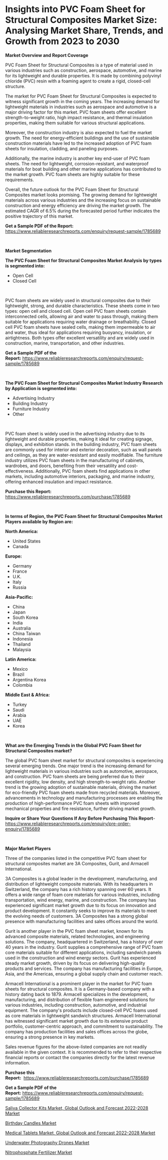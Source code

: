 <p><h1>Insights into PVC Foam Sheet for Structural Composites Market Size: Analysing Market Share, Trends, and Growth from 2023 to 2030</h1></p><p><strong>Market Overview and Report Coverage</strong></p>
<p><p>PVC Foam Sheet for Structural Composites is a type of material used in various industries such as construction, aerospace, automotive, and marine for its lightweight and durable properties. It is made by combining polyvinyl chloride (PVC) resin with a foaming agent to create a rigid, closed-cell structure.</p><p>The market for PVC Foam Sheet for Structural Composites is expected to witness significant growth in the coming years. The increasing demand for lightweight materials in industries such as aerospace and automotive is a major driving factor for this market. PVC foam sheets offer excellent strength-to-weight ratio, high impact resistance, and thermal insulation properties, making them suitable for various structural applications.</p><p>Moreover, the construction industry is also expected to fuel the market growth. The need for energy-efficient buildings and the use of sustainable construction materials have led to the increased adoption of PVC foam sheets for insulation, cladding, and paneling purposes.</p><p>Additionally, the marine industry is another key end-user of PVC foam sheets. The need for lightweight, corrosion-resistant, and waterproof materials for boat building and other marine applications has contributed to the market growth. PVC foam sheets are highly suitable for these requirements.</p><p>Overall, the future outlook for the PVC Foam Sheet for Structural Composites market looks promising. The growing demand for lightweight materials across various industries and the increasing focus on sustainable construction and energy efficiency are driving the market growth. The estimated CAGR of 6.5% during the forecasted period further indicates the positive trajectory of this market.</p></p>
<p><strong>Get a Sample PDF of the Report:</strong> <a href="https://www.reliableresearchreports.com/enquiry/request-sample/1785689">https://www.reliableresearchreports.com/enquiry/request-sample/1785689</a></p>
<p>&nbsp;</p>
<p><strong>Market Segmentation</strong></p>
<p><strong>The PVC Foam Sheet for Structural Composites Market Analysis by types is segmented into:</strong></p>
<p><ul><li>Open Cell</li><li>Closed Cell</li></ul></p>
<p>&nbsp;</p>
<p><p>PVC foam sheets are widely used in structural composites due to their lightweight, strong, and durable characteristics. These sheets come in two types: open cell and closed cell. Open cell PVC foam sheets contain interconnected cells, allowing air and water to pass through, making them suitable for applications requiring water drainage or breathability. Closed cell PVC foam sheets have sealed cells, making them impermeable to air and water, thus ideal for applications requiring buoyancy, insulation, or airtightness. Both types offer excellent versatility and are widely used in construction, marine, transportation, and other industries.</p></p>
<p><strong>Get a Sample PDF of the Report:</strong>&nbsp;<a href="https://www.reliableresearchreports.com/enquiry/request-sample/1785689">https://www.reliableresearchreports.com/enquiry/request-sample/1785689</a></p>
<p>&nbsp;</p>
<p><strong>The PVC Foam Sheet for Structural Composites Market Industry Research by Application is segmented into:</strong></p>
<p><ul><li>Advertising Industry</li><li>Building Industry</li><li>Furniture Industry</li><li>Other</li></ul></p>
<p>&nbsp;</p>
<p><p>PVC foam sheet is widely used in the advertising industry due to its lightweight and durable properties, making it ideal for creating signage, displays, and exhibition stands. In the building industry, PVC foam sheets are commonly used for interior and exterior decoration, such as wall panels and ceilings, as they are water-resistant and easily modifiable. The furniture industry utilizes PVC foam sheets in the manufacturing of cabinets, wardrobes, and doors, benefiting from their versatility and cost-effectiveness. Additionally, PVC foam sheets find applications in other markets, including automotive interiors, packaging, and marine industry, offering enhanced insulation and impact resistance.</p></p>
<p><strong>Purchase this Report:</strong>&nbsp; <a href="https://www.reliableresearchreports.com/purchase/1785689">https://www.reliableresearchreports.com/purchase/1785689</a></p>
<p>&nbsp;</p>
<p><strong>In terms of Region, the PVC Foam Sheet for Structural Composites Market Players available by Region are:</strong></p>
<p>
    <p> <strong> North America: </strong>
        <ul>
            <li>United States</li>
            <li>Canada</li>
        </ul>
        </p> 
    <p> <strong> Europe: </strong>
        <ul>
            <li>Germany</li>
            <li>France</li>
            <li>U.K.</li>
            <li>Italy</li>
            <li>Russia</li>
        </ul>
        </p> 
    <p> <strong> Asia-Pacific: </strong>
        <ul>
            <li>China</li>
            <li>Japan</li>
            <li>South Korea</li>
            <li>India</li>
            <li>Australia</li>
            <li>China Taiwan</li>
            <li>Indonesia</li>
            <li>Thailand</li>
            <li>Malaysia</li>
        </ul>
        </p> 
    <p> <strong> Latin America: </strong>
        <ul>
            <li>Mexico</li>
            <li>Brazil</li>
            <li>Argentina Korea</li>
            <li>Colombia</li>
        </ul>
        </p> 
    <p> <strong> Middle East & Africa: </strong>
        <ul>
            <li>Turkey</li>
            <li>Saudi</li>
            <li>Arabia</li>
            <li>UAE</li>
            <li>Korea</li>
        </ul>
    </p>
    </p>
<p>&nbsp;</p>
<p><strong>What are the Emerging Trends in the Global PVC Foam Sheet for Structural Composites market?</strong></p>
<p><p>The global PVC foam sheet market for structural composites is experiencing several emerging trends. One major trend is the increasing demand for lightweight materials in various industries such as automotive, aerospace, and construction. PVC foam sheets are being preferred due to their excellent rigidity, low density, and high strength-to-weight ratio. Another trend is the growing adoption of sustainable materials, driving the market for eco-friendly PVC foam sheets made from recycled materials. Moreover, advancements in technology and manufacturing processes are enabling the production of high-performance PVC foam sheets with improved mechanical properties and fire resistance, further driving market growth.</p></p>
<p><strong>Inquire or Share Your Questions If Any Before Purchasing This Report</strong>- <a href="https://www.reliableresearchreports.com/enquiry/pre-order-enquiry/1785689">https://www.reliableresearchreports.com/enquiry/pre-order-enquiry/1785689</a></p>
<p>&nbsp;</p>
<p><strong>Major Market Players</strong></p>
<p><p>Three of the companies listed in the competitive PVC foam sheet for structural composites market are 3A Composites, Gurit, and Armacell International.</p><p>3A Composites is a global leader in the development, manufacturing, and distribution of lightweight composite materials. With its headquarters in Switzerland, the company has a rich history spanning over 60 years. It offers a wide range of foam core materials for various industries, including transportation, wind energy, marine, and construction. The company has experienced significant market growth due to its focus on innovation and product development. It constantly seeks to improve its materials to meet the evolving needs of customers. 3A Composites has a strong global presence with manufacturing facilities and sales offices around the world. </p><p>Gurit is another player in the PVC foam sheet market, known for its advanced composite materials, related technologies, and engineering solutions. The company, headquartered in Switzerland, has a history of over 40 years in the industry. Gurit supplies a comprehensive range of PVC foam core materials suitable for different applications, including sandwich panels used in the construction and wind energy sectors. Gurit has experienced steady market growth, driven by its focus on delivering high-quality products and services. The company has manufacturing facilities in Europe, Asia, and the Americas, ensuring a global supply chain and customer reach.</p><p>Armacell International is a prominent player in the market for PVC foam sheets for structural composites. It is a Germany-based company with a history dating back to 1879. Armacell specializes in the development, manufacturing, and distribution of flexible foam engineered solutions for various industries, including construction, automotive, and industrial equipment. The company's products include closed-cell PVC foams used as core materials in lightweight sandwich structures. Armacell International has witnessed significant market growth due to its extensive product portfolio, customer-centric approach, and commitment to sustainability. The company has production facilities and sales offices across the globe, ensuring a strong presence in key markets.</p><p>Sales revenue figures for the above-listed companies are not readily available in the given context. It is recommended to refer to their respective financial reports or contact the companies directly for the latest revenue information.</p></p>
<p><strong>Purchase this Report:</strong>&nbsp;&nbsp;<a href="https://www.reliableresearchreports.com/purchase/1785689">https://www.reliableresearchreports.com/purchase/1785689</a></p>
<p></p>
<p><strong>Get a Sample PDF of the Report:</strong>&nbsp;<a href="https://www.reliableresearchreports.com/enquiry/request-sample/1785689">https://www.reliableresearchreports.com/enquiry/request-sample/1785689</a></p>
<p><p><a href="https://medium.com/@jackyhammes/saliva-collector-kits-market-global-outlook-and-forecast-2022-2028-market-furnishes-information-on-1e4bcf71441e">Saliva Collector Kits Market, Global Outlook and Forecast 2022-2028 Market</a></p><p><a href="https://www.linkedin.com/pulse/birthday-candles-market-size-2023-2030-global-industrial-analysis/">Birthday Candles Market</a></p><p><a href="https://medium.com/@malliekozey2023/medical-tablets-market-global-outlook-and-forecast-2022-2028-market-insights-into-market-cagr-41c7f6cdc08b">Medical Tablets Market, Global Outlook and Forecast 2022-2028 Market</a></p><p><a href="https://www.linkedin.com/pulse/underwater-photography-drones-market-insights-players-forecast/">Underwater Photography Drones Market</a></p><p><a href="https://www.linkedin.com/pulse/decoding-nitrophosphate-fertilizer-market-deep-dive/">Nitrophosphate Fertilizer Market</a></p></p>